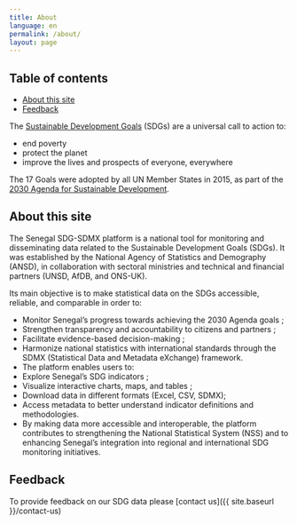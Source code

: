 ```yaml
---
title: About
language: en
permalink: /about/
layout: page
---
```

## Table of contents
- [About this site](#about-this-site)
- [Feedback](#feedback)

The [Sustainable Development Goals](http://www.un.org/sustainabledevelopment/sustainable-development-goals/) (SDGs) are a universal call to action to:
  * end poverty
  * protect the planet
  * improve the lives and prospects of everyone, everywhere

The 17 Goals were adopted by all UN Member States in 2015, as part of the [2030 Agenda for Sustainable Development](https://sustainabledevelopment.un.org/post2015/transformingourworld).

## About this site
The Senegal SDG-SDMX platform is a national tool for monitoring and disseminating data related to the Sustainable Development Goals (SDGs). It was established by the National Agency of Statistics and Demography (ANSD), in collaboration with sectoral ministries and technical and financial partners (UNSD, AfDB, and ONS-UK).

Its main objective is to make statistical data on the SDGs accessible, reliable, and comparable in order to:
* Monitor Senegal’s progress towards achieving the 2030 Agenda goals ;
* Strengthen transparency and accountability to citizens and partners ;
* Facilitate evidence-based decision-making ;
* Harmonize national statistics with international standards through the SDMX (Statistical Data and Metadata eXchange) framework.
* The platform enables users to:
* Explore Senegal’s SDG indicators ;
* Visualize interactive charts, maps, and tables ;
* Download data in different formats (Excel, CSV, SDMX);
* Access metadata to better understand indicator definitions and methodologies.
* By making data more accessible and interoperable, the platform contributes to strengthening the National Statistical System (NSS) and to enhancing Senegal’s integration into regional and international SDG monitoring initiatives.

## Feedback
To provide feedback on our SDG data please [contact us]({{ site.baseurl }}/contact-us)

